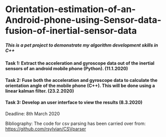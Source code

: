 # Orientation-estimation-of-an-Android-phone-using-Sensor-data-fusion-of-inertial-sensor-data
##### This is a pet project to demonstrate my algorithm development skills in C++
#### Task 1: Extract the acceleration and gyroscope data out of the inertial sensors of an android mobile phone (Python). (11.1.2020)
#### Task 2: Fuse both the acceleration and gyroscope data to calculate the orientation angle of the mobile phone (C++). This will be done using a linear kalman filter. (23.2.2020)
#### Task 3: Develop an user interface to view the results (8.3.2020)

Deadline: 8th March 2020

Bibliography:
The code for csv parsing has been carried over from: https://github.com/rsylvian/CSVparser
